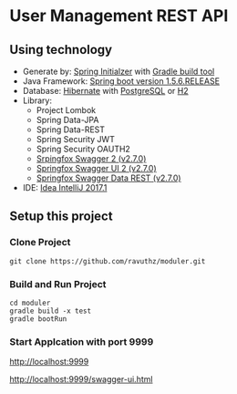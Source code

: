 # User Management REST API

## Using technology

- Generate by: [Spring Initialzer](https://start.spring.io/) with [Gradle build tool](https://gradle.org)
- Java Framework: [Spring boot version 1.5.6.RELEASE](https://projects.spring.io/spring-boot/)
- Database: [Hibernate](http://hibernate.org/) with
 [PostgreSQL](https://www.postgresql.org/) or
 [H2](http://www.h2database.com/html/main.html)
- Library:
    + Project Lombok
    + Spring Data-JPA
    + Spring Data-REST
    + Spring Security JWT
    + Spring Security OAUTH2
    + [Srpingfox Swagger 2 (v2.7.0)](https://springfox.github.io/springfox/docs/current/#gradle)
    + [Springfox Swagger UI 2 (v2.7.0)](https://springfox.github.io/springfox/docs/current/#springfox-swagger-ui)
    + [Springfox Swagger Data REST (v2.7.0)](https://springfox.github.io/springfox/docs/current/#gradle-2)
- IDE: [Idea IntelliJ 2017.1](https://www.jetbrains.com/idea/whatsnew/#v2017-1)

## Setup this project

### Clone Project
``
git clone https://github.com/ravuthz/moduler.git
``

### Build and Run Project
```
cd moduler
gradle build -x test
gradle bootRun
```

### Start Applcation with port 9999

[http://localhost:9999](http://localhost:9999)

[http://localhost:9999/swagger-ui.html](http://localhost:9999/swagger-ui.html)
